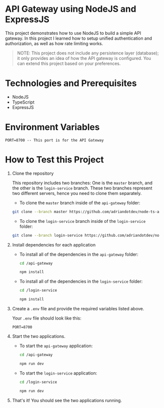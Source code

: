 # API Gateway using NodeJS and ExpressJS

This project demonstrates how to use NodeJS to build a simple API gateway. In this project I learned how to setup unified authentication and authorization, as well as how rate limiting works.

> NOTE: This project does not include any persistence layer (database); it only provides an idea of how the API gateway is configured. You can extend this project based on your preferences.

# Technologies and Prerequisites

- NodeJS
- TypeScript
- ExpressJS

# Environment Variables

```env
PORT=8700 -- This port is for the API Gateway
```

# How to Test this Project

1. Clone the repository

   This repository includes two branches: One is the `master` branch, and the other is the `login-service` branch. These two branches represent two different servers, hence you need to clone them separately.

   - To clone the `master` branch inside of the `api-gateway` folder:

   ```bash
   git clone --branch master https://github.com/adriandotdev/node-ts-api-gateway.git api-gateway
   ```

   - To clone the `login-service` branch inside of the `login-service` folder:

   ```bash
   git clone --branch login-service https://github.com/adriandotdev/node-ts-api-gateway.git login-service
   ```

2. Install dependencies for each application

   - To install all of the dependencies in the `api-gateway` folder:

     ```bash
     cd /api-gateway
     ```

     ```bash
     npm install
     ```

   - To install all of the dependencies in the `login-service` folder:

     ```bash
     cd /login-service
     ```

     ```bash
     npm install
     ```

3. Create a `.env` file and provide the required variables listed above.

   Your `.env` file should look like this:

   ```
   PORT=8700
   ```

4. Start the two applications.

   - To start the `api-gateway` application:

     ```bash
     cd /api-gateway
     ```

     ```bash
     npm run dev
     ```

   - To start the `login-service` application:

     ```bash
     cd /login-service
     ```

     ```bash
     npm run dev
     ```

5. That's it! You should see the two applications running.
